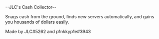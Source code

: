 --JLC's Cash Collector--


Snags cash from the ground,
finds new servers automatically,
and gains you housands of dollars easily.


Made by JLC#5262 and p1nkkyp1e#3943
